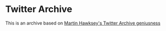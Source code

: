 # Twitter Archive
This is an archive based on [Martin Hawksey's Twitter Archive geniusness](https://hawksey.info/blog/2016/08/keeping-your-twitter-archive-fresh-and-freely-hosted-on-github-pages/)

